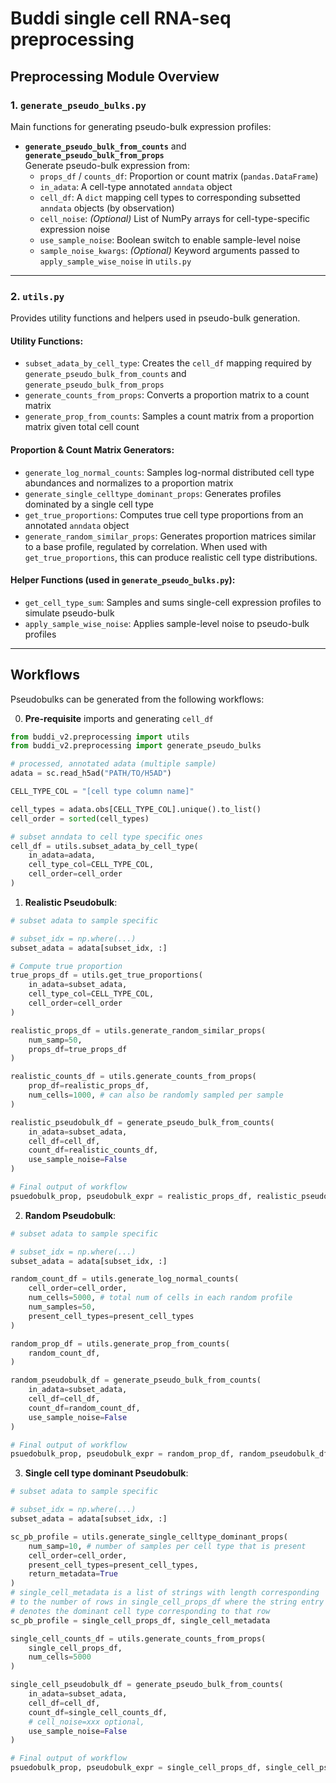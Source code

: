 # Buddi single cell RNA-seq preprocessing

## Preprocessing Module Overview

### 1. **`generate_pseudo_bulks.py`**
Main functions for generating pseudo-bulk expression profiles:

- **`generate_pseudo_bulk_from_counts`** and **`generate_pseudo_bulk_from_props`**  
  Generate pseudo-bulk expression from:
  - `props_df` / `counts_df`: Proportion or count matrix (`pandas.DataFrame`)
  - `in_adata`: A cell-type annotated `anndata` object
  - `cell_df`: A `dict` mapping cell types to corresponding subsetted `anndata` objects (by observation)
  - `cell_noise`: *(Optional)* List of NumPy arrays for cell-type-specific expression noise
  - `use_sample_noise`: Boolean switch to enable sample-level noise
  - `sample_noise_kwargs`: *(Optional)* Keyword arguments passed to `apply_sample_wise_noise` in `utils.py`

---

### 2. **`utils.py`**
Provides utility functions and helpers used in pseudo-bulk generation.

#### Utility Functions:
- `subset_adata_by_cell_type`: Creates the `cell_df` mapping required by `generate_pseudo_bulk_from_counts` and `generate_pseudo_bulk_from_props`
- `generate_counts_from_props`: Converts a proportion matrix to a count matrix
- `generate_prop_from_counts`: Samples a count matrix from a proportion matrix given total cell count

#### Proportion & Count Matrix Generators:
- `generate_log_normal_counts`: Samples log-normal distributed cell type abundances and normalizes to a proportion matrix
- `generate_single_celltype_dominant_props`: Generates profiles dominated by a single cell type
- `get_true_proportions`: Computes true cell type proportions from an annotated `anndata` object
- `generate_random_similar_props`: Generates proportion matrices similar to a base profile, regulated by correlation. When used with `get_true_proportions`, this can produce realistic cell type distributions.

#### Helper Functions (used in `generate_pseudo_bulks.py`):
- `get_cell_type_sum`: Samples and sums single-cell expression profiles to simulate pseudo-bulk
- `apply_sample_wise_noise`: Applies sample-level noise to pseudo-bulk profiles

---

## Workflows 

Pseudobulks can be generated from the following workflows:

0. **Pre-requisite** imports and generating `cell_df`
```python
from buddi_v2.preprocessing import utils
from buddi_v2.preprocessing import generate_pseudo_bulks

# processed, annotated adata (multiple sample)
adata = sc.read_h5ad("PATH/TO/H5AD")

CELL_TYPE_COL = "[cell type column name]"

cell_types = adata.obs[CELL_TYPE_COL].unique().to_list()
cell_order = sorted(cell_types)

# subset anndata to cell type specific ones
cell_df = utils.subset_adata_by_cell_type(
    in_adata=adata, 
    cell_type_col=CELL_TYPE_COL,
    cell_order=cell_order
)
```

1. **Realistic Pseudobulk**:
```python
# subset adata to sample specific

# subset_idx = np.where(...)
subset_adata = adata[subset_idx, :]

# Compute true proportion
true_props_df = utils.get_true_proportions(
    in_adata=subset_adata, 
    cell_type_col=CELL_TYPE_COL,
    cell_order=cell_order    
)

realistic_props_df = utils.generate_random_similar_props(
    num_samp=50,
    props_df=true_props_df
)

realistic_counts_df = utils.generate_counts_from_props(
    prop_df=realistic_props_df,
    num_cells=1000, # can also be randomly sampled per sample
)

realistic_pseudobulk_df = generate_pseudo_bulk_from_counts(
    in_adata=subset_adata,
    cell_df=cell_df,
    count_df=realistic_counts_df,
    use_sample_noise=False
)

# Final output of workflow
psuedobulk_prop, pseudobulk_expr = realistic_props_df, realistic_pseudobulk_df
```

2. **Random Pseudobulk**:

```python
# subset adata to sample specific

# subset_idx = np.where(...)
subset_adata = adata[subset_idx, :]

random_count_df = utils.generate_log_normal_counts(
    cell_order=cell_order, 
    num_cells=5000, # total num of cells in each random profile
    num_samples=50,
    present_cell_types=present_cell_types
)

random_prop_df = utils.generate_prop_from_counts(
    random_count_df,
)

random_pseudobulk_df = generate_pseudo_bulk_from_counts(
    in_adata=subset_adata,
    cell_df=cell_df,
    count_df=random_count_df,
    use_sample_noise=False
)

# Final output of workflow
psuedobulk_prop, pseudobulk_expr = random_prop_df, random_pseudobulk_df
```

3. **Single cell type dominant Pseudobulk**:

```python
# subset adata to sample specific

# subset_idx = np.where(...)
subset_adata = adata[subset_idx, :]

sc_pb_profile = utils.generate_single_celltype_dominant_props(
    num_samp=10, # number of samples per cell type that is present
    cell_order=cell_order,
    present_cell_types=present_cell_types,
    return_metadata=True
)
# single_cell_metadata is a list of strings with length corresponding
# to the number of rows in single_cell_props_df where the string entry
# denotes the dominant cell type corresponding to that row
sc_pb_profile = single_cell_props_df, single_cell_metadata 

single_cell_counts_df = utils.generate_counts_from_props(
    single_cell_props_df,
    num_cells=5000
)

single_cell_pseudobulk_df = generate_pseudo_bulk_from_counts(
    in_adata=subset_adata,
    cell_df=cell_df,
    count_df=single_cell_counts_df,
    # cell_noise=xxx optional,
    use_sample_noise=False
)

# Final output of workflow
psuedobulk_prop, pseudobulk_expr = single_cell_props_df, single_cell_pseudobulk_df
```